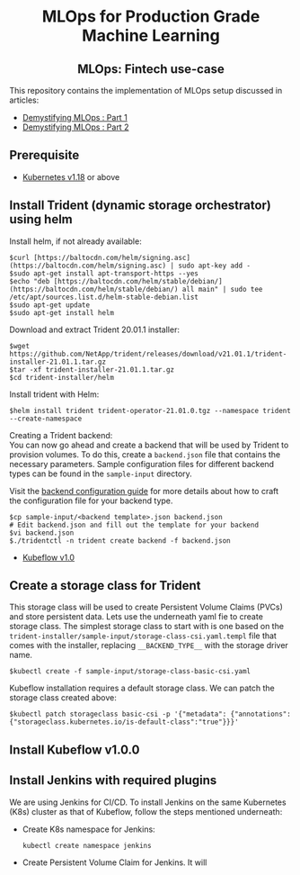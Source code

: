 <div align="center">
<h1>MLOps for Production Grade Machine Learning</h1>
<h2> MLOps: Fintech use-case </h2>
</div>
This repository contains the implementation of MLOps setup discussed in articles:

 - [Demystifying MLOps : Part 1](#)
 - [Demystifying MLOps : Part 2](#)

## Prerequisite
- [Kubernetes v1.18](https://v1-18.docs.kubernetes.io/docs/setup/) or above

## Install Trident (dynamic storage orchestrator) using helm
Install helm, if not already available:

    $curl [https://baltocdn.com/helm/signing.asc](https://baltocdn.com/helm/signing.asc) | sudo apt-key add -  
    $sudo apt-get install apt-transport-https --yes
    $echo "deb [https://baltocdn.com/helm/stable/debian/](https://baltocdn.com/helm/stable/debian/) all main" | sudo tee /etc/apt/sources.list.d/helm-stable-debian.list
    $sudo apt-get update
    $sudo apt-get install helm
Download and extract Trident 20.01.1 installer:

    $wget https://github.com/NetApp/trident/releases/download/v21.01.1/trident-installer-21.01.1.tar.gz
    $tar -xf trident-installer-21.01.1.tar.gz
    $cd trident-installer/helm
    
  Install trident with Helm:
 
    $helm install trident trident-operator-21.01.0.tgz --namespace trident --create-namespace
  Creating a Trident backend:
  <br>
  You can now go ahead and create a backend that will be used by Trident to provision volumes. To do this, create a  `backend.json`  file that contains the necessary parameters. Sample configuration files for different backend types can be found in the  `sample-input`  directory.

Visit the  [backend configuration guide](https://netapp-trident.readthedocs.io/en/stable-v21.01/kubernetes/operations/tasks/backends/index.html#backend-configuration)  for more details about how to craft the configuration file for your backend type.

    $cp sample-input/<backend template>.json backend.json
    # Edit backend.json and fill out the template for your backend
    $vi backend.json
    $./tridentctl -n trident create backend -f backend.json

- [Kubeflow v1.0](https://v1-0-branch.kubeflow.org/docs/started/getting-started/)

## Create a storage class for Trident
This storage class will be used to create Persistent Volume Claims (PVCs) and store persistent data.
Lets use the underneath yaml fie to create storage class.
The simplest storage class to start with is one based on the `trident-installer/sample-input/storage-class-csi.yaml.templ` file that comes with the installer, replacing `__BACKEND_TYPE__` with the storage driver name.

    $kubectl create -f sample-input/storage-class-basic-csi.yaml
 Kubeflow installation requires a default storage class. We can patch the storage class created above:
 

    $kubectl patch storageclass basic-csi -p '{"metadata": {"annotations":{"storageclass.kubernetes.io/is-default-class":"true"}}}'

## Install Kubeflow v1.0.0


## Install Jenkins with required plugins
We are using Jenkins for CI/CD. To install Jenkins on the same Kubernetes (K8s) cluster as that of Kubeflow, follow the steps mentioned underneath:

 - Create K8s namespace for Jenkins:
 
	 `kubectl create namespace jenkins`
- Create Persistent Volume Claim for Jenkins. It will 

<!--stackedit_data:
eyJoaXN0b3J5IjpbNjY3OTUwNjIwLDE1MzMyNTEyOTUsLTE3Mj
g5ODEwOCwtODQ1OTI3NTk4LC0xMDEzMDE3MDUwLDE2MDcxMTgz
NDgsLTE5MTk2NzE4NzgsLTIwODY4OTAzLDYxNjQ1ODM1MywtNz
QwNTM2MDM4LC04MTI2MjIyNzhdfQ==
-->
